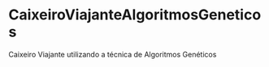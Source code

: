 # CaixeiroViajanteAlgoritmosGeneticos
Caixeiro Viajante utilizando a técnica de Algoritmos Genéticos
